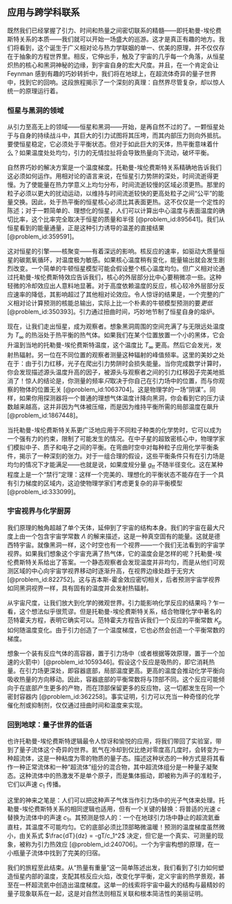 ## 应用与跨学科联系

既然我们已经掌握了引力、时间和热量之间密切联系的精髓——即托勒曼-埃伦费斯特关系的本质——我们就可以开始一场盛大的巡游。这才是真正有趣的地方。我们将看到，这个诞生于广义相对论与热力学联姻的单一、优美的原理，并不仅仅存在于抽象的方程世界里。相反，它伸出手，触及了宇宙的几乎每一个角落，从恒星炽热的核心和黑洞神秘的边缘，到宇宙自身的宏大尺度。并且，在一个肯定会让 Feynman 感到有趣的巧妙转折中，我们将在地球上，在超流体奇异的量子世界中，找到它的回响。这段旅程揭示了一个深刻的真理：自然界尽管复杂，却以惊人统一的原理运行着。

### 恒星与黑洞的领域

从引力至高无上的领域——恒星和黑洞——开始，是再自然不过的了。一颗恒星处于与自身的持续战斗中，其巨大的引力试图将其压垮，而其内部压力则向外抵抗。要使恒星稳定，它必须处于平衡状态。但对于如此巨大的天体，热平衡意味着什么？如果温度处处均匀，引力的无情拉扯将会导致热量向下流动，破坏平衡。

自然界巧妙的解决方案是一个温度梯度。托勒曼-埃伦费斯特关系精确地告诉我们这必须如何运作。用相对论的语言来说，在恒星引力势阱的深处，时间流逝得更慢。为了使能量在热力学意义上均匀分布，时间流逝较慢的区域必须更热。那里的粒子必须以更大的扰动运动，以维持与时间流逝较快的更高处粒子之间“公平”的能量交换。因此，处于热平衡的恒星核心必须比其表面更热。这不仅仅是一个定性的陈述；对于一颗简单的、理想化的恒星，人们可以计算出中心温度与表面温度的确切比率，这个比率完全取决于恒星的质量和半径 [@problem_id:895641]。我们从恒星看到的能量通量，正是这种引力诱导的温差的直接结果 [@problem_id:359591]。

这对恒星的引擎——核聚变——有着深远的影响。核反应的速率，如驱动大质量恒星的碳氮氧循环，对温度极为敏感。如果核心温度稍有变化，能量输出就会发生剧烈改变。一个简单的牛顿恒星模型可能会假设整个核心温度均匀。但广义相对论通过托勒曼-埃伦费斯特效应告诉我们，核心的外层部分比中心要稍微凉一些。这种轻微的冷却效应出人意料地显著。对于高度依赖温度的反应，核心较冷外层部分反应速率的降低，其影响超过了其他相对论效应。令人惊讶的结果是，一个完整的广义相对论计算预测的核能总输出，实际上比一个朴素的牛顿模型预测的要*更低* [@problem_id:350393]。引力通过扭曲时间，巧妙地节制了恒星自身的熔炉。

现在，让我们走出恒星，成为观察者。想象黑洞周围的空间充满了与无限远处温度为 $T_{\infty}$ 的热浴处于热平衡的热气体。如果我们在某个位置放置一个小的黑体，它会升温到当地的托勒曼-埃伦费斯特温度，这个温度比 $T_{\infty}$ 更高。然后它会发光，发射热辐射。另一位在不同位置的观察者测量这种辐射的峰值频率。这里的美妙之处在于：由于引力红移，光子在爬出引力势阱时会损失能量。当你完成数学计算时，你会发现描述源头温度升高的因子，被源头与观察者之间的引力红移因子完美地抵消了！惊人的结论是，你测量的频率*只*取决于你自己在引力场中的位置，而与你观察的物体的位置无关 [@problem_id:1063704]。这是物理学的一场“阴谋”。同样，如果你用探测器将一个普通的理想气体温度计降向黑洞，你会看到它的压力读数越来越高，这并非因为气体被压缩，而是因为维持平衡所需的局部温度在飙升 [@problem_id:1867448]。

当托勒曼-埃伦费斯特关系更广泛地应用于不同粒子种类的化学势时，它可以成为一个强有力的约束，限制了可能发生的情况。在中子星的超致密核心中，物理学家们模拟中子、质子和电子之间的平衡。在弯曲时空中对每种粒子应用化学平衡条件，揭示了一种深刻的张力。对于一组合理的假设，这些平衡条件只有在引力场是均匀的情况下才能满足——也就是说，如果度规分量 $g_{tt}$ 不随半径变化。这在某种程度上是一个“禁行”定理：这样一个完美的、理想化的平衡状态不能存在于一个具有引力梯度的区域内，这迫使物理学家们考虑更复杂的非平衡模型 [@problem_id:333099]。

### 宇宙视界与化学厨房

我们原理的触角超越了单个天体，延伸到了宇宙的结构本身。我们的宇宙在最大尺度上由一个包含宇宙学常数 $\Lambda$ 的解来描述，这是一种真空固有的能量。这就是德西特宇宙。就像黑洞一样，这个时空也有一个视界——一个我们无法看到的宇宙学视界。如果我们想象这个宇宙充满了热气体，它的温度会是怎样的呢？托勒曼-埃伦费斯特关系给出了答案。一个静态观察者会发现温度并非均匀，而是从他们可观测区域的中心向宇宙学视界移动时逐渐升高，在视界边缘处趋于无穷大 [@problem_id:822752]。这与吉本斯-霍金效应密切相关，后者预测宇宙学视界如同黑洞视界一样，具有固有的温度并会发射热辐射。

从宇宙尺度，让我们放大到化学的微观世界。引力能影响化学反应的结果吗？乍一看，这个想法似乎很荒谬。但是托勒曼-埃伦费斯特关系，结合物理化学中著名的范特霍夫方程，表明它确实可以。范特霍夫方程告诉我们一个反应的平衡常数 $K_p$ 如何随温度变化。由于引力创造了一个温度梯度，它也必然会创造一个平衡常数的梯度。

想象一个装有反应气体的高容器，置于引力场中（或者根据等效原理，置于一个加速的火箭中）[@problem_id:1059346]。假设这个反应是吸热的，即它消耗热量。在引力场更深处，即容器底部，局部温度更高。更高的温度会推动化学平衡向吸收热量的方向移动。因此，容器底部的平衡常数将与顶部不同。这个反应可能倾向于在底部产生更多的产物，而在顶部保留更多的反应物，这一切都发生在同一个密封容器内 [@problem_id:362258]。事实证明，引力可以充当一种奇怪的化学催化剂或抑制剂，仅仅通过扭曲时间和温度来实现。

### 回到地球：量子世界的低语

也许托勒曼-埃伦费斯特逻辑最令人惊讶和愉悦的应用，将我们带回了实验室，带到了量子流体这个奇异的世界。氦气在冷却到仅比绝对零度高几度时，会转变为一种超流体，这是一种粘度为零的物质的量子态。描述这种状态的一种方式是将其看作一种正常流体和一种“超流体”组分的混合物，其中超流体组分是一种量子凝聚态。这种流体中的热激发不是单个原子，而是集体振动，即被称为声子的准粒子，它们以声速 $c_1$ 传播。

这里的神来之笔是：人们可以把这种声子气体当作引力场中的光子气体来处理。托勒曼-埃伦费斯特关系的相同逻辑也适用，但有一个关键的替换：将普适的光速 $c$ 替换为流体中的声速 $c_1$。其预测是惊人的：一个在地球引力场中静止的超流氦垂直柱，其温度不可能均匀。它的底部必须比顶部略微温暖！预测的温度梯度虽然微小，由关系式 $\frac{dT}{dz} = -gT/c_1^2$ 决定，但它是一个真实、可测量的现象，被称为引力热效应 [@problem_id:240706]。一个为宇宙构想的原理，在一小瓶量子流体中找到了完美的归宿。

我们的旅程至此结束。从“热量有重量”这一简单陈述出发，我们看到了引力如何塑造恒星内部的温度，支配其核反应火焰，改变化学平衡，定义宇宙的热学景观，甚至在一杯超流氦中创造出温度梯度。这单一的线索将宇宙中最大的结构与最精妙的量子现象联系在一起，这是对自然法则相互关联和根本简洁性的美丽证明。